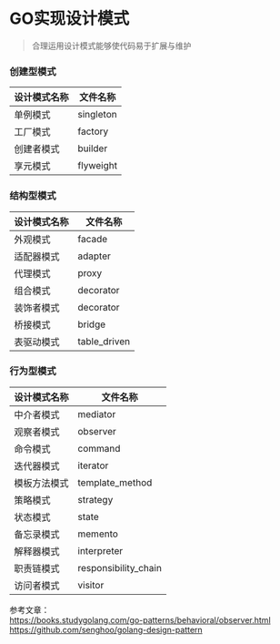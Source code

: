 # GO实现设计模式

> 合理运用设计模式能够使代码易于扩展与维护

### 创建型模式
设计模式名称 | 文件名称 
---|---
单例模式|singleton
工厂模式|factory
创建者模式|builder
享元模式|flyweight

### 结构型模式
设计模式名称 | 文件名称 
---|---
外观模式|facade
适配器模式|adapter
代理模式|proxy
组合模式|decorator
装饰者模式|decorator
桥接模式|bridge
表驱动模式|table_driven

### 行为型模式
设计模式名称 | 文件名称 
---|---
中介者模式|mediator
观察者模式|observer
命令模式|command
迭代器模式|iterator
模板方法模式|template_method
策略模式|strategy
状态模式|state
备忘录模式|memento
解释器模式|interpreter
职责链模式|responsibility_chain
访问者模式|visitor

参考文章：  
    https://books.studygolang.com/go-patterns/behavioral/observer.html
    https://github.com/senghoo/golang-design-pattern